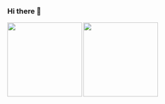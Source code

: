 ### Hi there 👋



<p align="center">
    <img height="170" src = "https://github-readme-stats.vercel.app/api?username=GravityMatrix&show_icons=true" align='left'>
    <img height="170" src = "https://github-readme-stats.vercel.app/api/top-langs/?username=GravityMatrix&layout=compact&langs_count=7"  align='left'>
</p>

<!--
**GravityMatrix/GravityMatrix** is a ✨ _special_ ✨ repository because its `README.md` (this file) appears on your GitHub profile.

Here are some ideas to get you started:

- 🔭 I’m currently working on ...
- 🌱 I’m currently learning ...
- 👯 I’m looking to collaborate on ...
- 🤔 I’m looking for help with ...
- 💬 Ask me about ...
- 📫 How to reach me: ...
- 😄 Pronouns: ...
- ⚡ Fun fact: ...
-->
